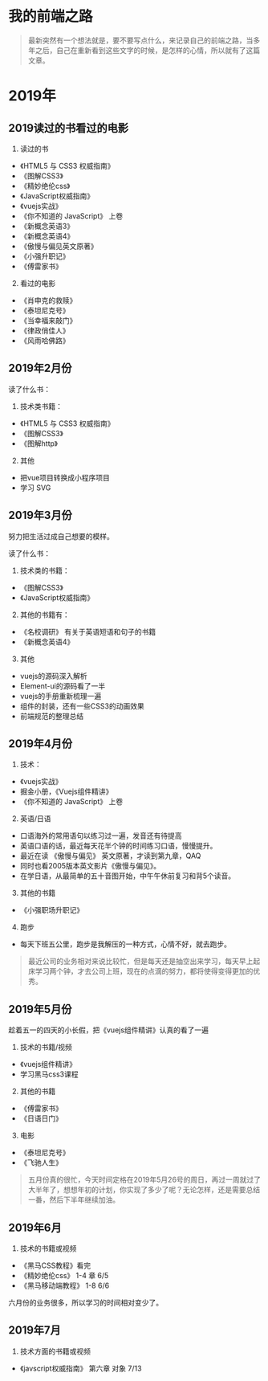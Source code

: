 # 我的前端之路
> 最新突然有一个想法就是，要不要写点什么，来记录自己的前端之路，当多年之后，自己在重新看到这些文字的时候，是怎样的心情，所以就有了这篇文章。

# 2019年

## 2019读过的书看过的电影

1. 读过的书

- 《HTML5 与 CSS3 权威指南》
- 《图解CSS3》
- 《精妙绝伦css》
- 《JavaScript权威指南》
- 《vuejs实战》
- 《你不知道的 JavaScript》 上卷
- 《新概念英语3》
- 《新概念英语4》
- 《傲慢与偏见英文原著》
- 《小强升职记》
- 《傅雷家书》

2. 看过的电影

- 《肖申克的救赎》
- 《泰坦尼克号》
- 《当幸福来敲门》
- 《律政俏佳人》
- 《风雨哈佛路》


## 2019年2月份

读了什么书：

1. 技术类书籍：

- 《HTML5 与 CSS3 权威指南》
- 《图解CSS3》
- 《图解http》

2. 其他

- 把vue项目转换成小程序项目
- 学习 SVG

## 2019年3月份

努力把生活过成自己想要的模样。

读了什么书：

1. 技术类的书籍：

- 《图解CSS3》
- 《JavaScript权威指南》

2. 其他的书籍有：

- 《名校调研》 有关于英语短语和句子的书籍
- 《新概念英语4》

3. 其他

- vuejs的源码深入解析
- Element-ui的源码看了一半
- vuejs的手册重新梳理一遍
- 组件的封装，还有一些CSS3的动画效果
- 前端规范的整理总结

## 2019年4月份

1. 技术：

- 《vuejs实战》 
- 掘金小册，《Vuejs组件精讲》
- 《你不知道的 JavaScript》 上卷

2. 英语/日语

- 口语海外的常用语句以练习过一遍，发音还有待提高
- 英语口语的话，最近每天花半个钟的时间练习口语，慢慢提升。
- 最近在读 《傲慢与偏见》 英文原著，才读到第九章，QAQ
- 同时也看2005版本英文影片《傲慢与偏见》。
- 在学日语，从最简单的五十音图开始，中午午休前复习和背5个读音。

3. 其他的书籍

- 《小强职场升职记》

4. 跑步
- 每天下班五公里，跑步是我解压的一种方式，心情不好，就去跑步。

> 最近公司的业务相对来说比较忙，但是每天还是抽空出来学习，每天早上起床学习两个钟，才去公司上班，现在的点滴的努力，都将使得变得更加的优秀。

## 2019年5月份

趁着五一的四天的小长假，把《vuejs组件精讲》认真的看了一遍

1. 技术的书籍/视频

- 《vuejs组件精讲》
- 学习黑马css3课程

2. 其他的书籍

- 《傅雷家书》
- 《日语日门》

3. 电影

- 《泰坦尼克号》
- 《飞驰人生》

> 五月份真的很忙，今天时间定格在2019年5月26号的周日，再过一周就过了大半年了，想想年初的计划，你实现了多少了呢？无论怎样，还是需要总结一番，然后下半年继续加油。


## 2019年6月

1. 技术的书籍或视频

- 《黑马CSS教程》看完
- 《精妙绝伦css》 1-4 章 6/5
- 《黑马移动端教程》 1-8 6/6

六月份的业务很多，所以学习的时间相对变少了。

## 2019年7月

1. 技术方面的书籍或视频
- 《javscript权威指南》 第六章 对象 7/13


